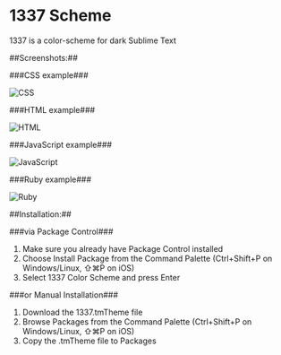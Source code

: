 1337 Scheme
=====================

1337 is a color-scheme for dark Sublime Text

##Screenshots:##

###CSS example###

![CSS](http://abload.de/img/css05rfw.jpg)

###HTML example###

![HTML](http://abload.de/img/htmlx2oh5.jpg)

###JavaScript example###

![JavaScript](http://abload.de/img/javascriptuholn.jpg)

###Ruby example###

![Ruby](http://abload.de/img/ruby3urnk.jpg)

##Installation:##

###via Package Control###

1. Make sure you already have Package Control installed
2. Choose Install Package from the Command Palette (Ctrl+Shift+P on Windows/Linux, ⇧⌘P on iOS)
3. Select 1337 Color Scheme and press Enter

###or Manual Installation###

1. Download the 1337.tmTheme file
2. Browse Packages from the Command Palette (Ctrl+Shift+P on Windows/Linux, ⇧⌘P on iOS)
3. Copy the .tmTheme file to Packages
